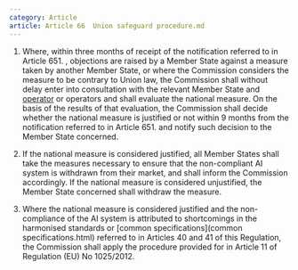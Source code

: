 ```yaml
---
category: Article
article: Article 66  Union safeguard procedure.md
---
```


1. Where, within three months of receipt of the notification referred to in Article 651. , objections are raised by a Member State against a measure taken by another Member State, or where the Commission considers the measure to be contrary to Union law, the Commission shall without delay enter into consultation with the relevant Member State and [operator](operator.html) or operators and shall evaluate the national measure. On the basis of the results of that evaluation, the Commission shall decide whether the national measure is justified or not within 9 months from the notification referred to in Article 651.  and notify such decision to the Member State concerned.

2. If the national measure is considered justified, all Member States shall take the measures necessary to ensure that the non-compliant AI system is withdrawn from their market, and shall inform the Commission accordingly. If the national measure is considered unjustified, the Member State concerned shall withdraw the measure.

3. Where the national measure is considered justified and the non-compliance of the AI system is attributed to shortcomings in the harmonised standards or [common specifications](common specifications.html) referred to in Articles 40 and 41 of this Regulation, the Commission shall apply the procedure provided for in Article 11 of Regulation (EU) No 1025/2012.